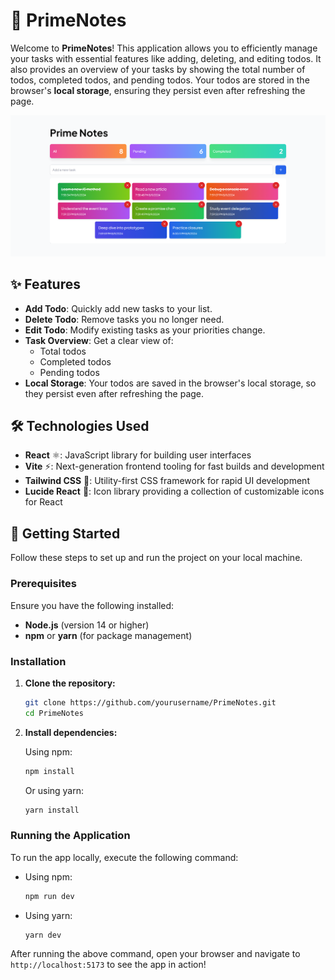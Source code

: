 # 📝 PrimeNotes

Welcome to **PrimeNotes**! This application allows you to efficiently manage your tasks with essential features like adding, deleting, and editing todos. It also provides an overview of your tasks by showing the total number of todos, completed todos, and pending todos. Your todos are stored in the browser's **local storage**, ensuring they persist even after refreshing the page.

![PrimeNotes Screenshot](./src/assets/prime-notes-ss.png)

## ✨ Features

- **Add Todo**: Quickly add new tasks to your list.
- **Delete Todo**: Remove tasks you no longer need.
- **Edit Todo**: Modify existing tasks as your priorities change.
- **Task Overview**: Get a clear view of:
  - Total todos
  - Completed todos
  - Pending todos
- **Local Storage**: Your todos are saved in the browser's local storage, so they persist even after refreshing the page.

## 🛠️ Technologies Used

- **React** ⚛️: JavaScript library for building user interfaces
- **Vite** ⚡: Next-generation frontend tooling for fast builds and development
- **Tailwind CSS** 🎨: Utility-first CSS framework for rapid UI development
- **Lucide React** 🔧: Icon library providing a collection of customizable icons for React

## 🚀 Getting Started

Follow these steps to set up and run the project on your local machine.

### Prerequisites

Ensure you have the following installed:

- **Node.js** (version 14 or higher)
- **npm** or **yarn** (for package management)

### Installation

1. **Clone the repository:**

   ```bash
   git clone https://github.com/yourusername/PrimeNotes.git
   cd PrimeNotes
   ```

2. **Install dependencies:**

   Using npm:

   ```bash
   npm install
   ```

   Or using yarn:

   ```bash
   yarn install
   ```

### Running the Application

To run the app locally, execute the following command:

- Using npm:

  ```bash
  npm run dev
  ```

- Using yarn:

  ```bash
  yarn dev
  ```

After running the above command, open your browser and navigate to `http://localhost:5173` to see the app in action!

